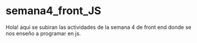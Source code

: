 # semana4_front_JS
Hola! aqui se subiran las actividades de la semana 4 de front end donde se nos enseño a programar en js.
